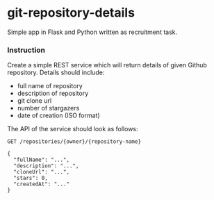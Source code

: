 # git-repository-details
Simple app in Flask and Python written as recruitment task.

### Instruction
Create a simple REST service which will return details of given Github repository. Details should include:
* full name of repository
* description of repository
* git clone url
* number of stargazers
* date of creation (ISO format)

The API of the service should look as follows:
```
GET /repositories/{owner}/{repository-name}
```
```
{
  "fullName": "...",
  "description": "...",
  "cloneUrl": "...",
  "stars": 0,
  "createdAt": "..."
}
```
